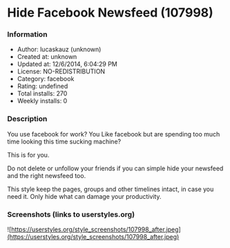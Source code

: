 # Hide Facebook Newsfeed (107998)

### Information
- Author: lucaskauz (unknown)
- Created at: unknown
- Updated at: 12/6/2014, 6:04:29 PM
- License: NO-REDISTRIBUTION
- Category: facebook
- Rating: undefined
- Total installs: 270
- Weekly installs: 0


### Description
You use facebook for work? You Like facebook but are spending too much time looking this time sucking machine?

This is for you.

Do not delete or unfollow your friends if you can simple hide your newsfeed and the right newsfeed too.

This style keep the pages, groups and other timelines intact, in case you need it. Only hide what can damage your productivity.


### Screenshots (links to userstyles.org)
![https://userstyles.org/style_screenshots/107998_after.jpeg](https://userstyles.org/style_screenshots/107998_after.jpeg)


